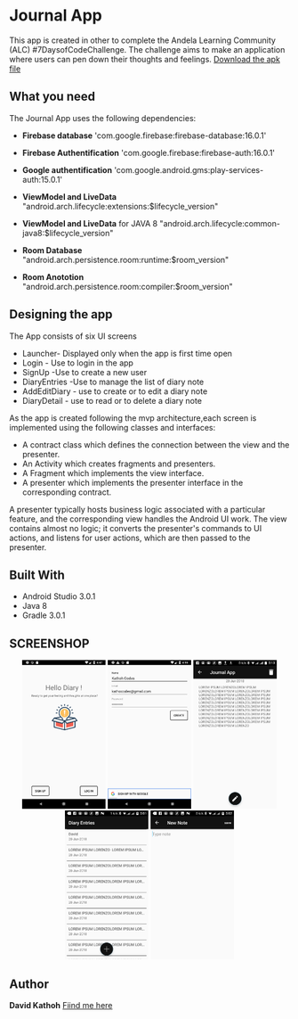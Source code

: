 # Journal  App
This app is created in other to complete the Andela Learning Community (ALC) #7DaysofCodeChallenge.
The challenge aims to make an application where users can pen down their thoughts and feelings. [Download the apk file](https://github.com/davidkathoh/JournalApp/raw/master/journalApp.apk)

## What you need
  The Journal  App uses the following dependencies:
  * **Firebase database** 'com.google.firebase:firebase-database:16.0.1'
  * **Firebase Authentification** 'com.google.firebase:firebase-auth:16.0.1'
  * **Google authentification**  'com.google.android.gms:play-services-auth:15.0.1'
     
  * **ViewModel and LiveData** "android.arch.lifecycle:extensions:$lifecycle_version"
  * **ViewModel and LiveData** for JAVA 8  "android.arch.lifecycle:common-java8:$lifecycle_version"
  * **Room Database** "android.arch.persistence.room:runtime:$room_version"
  * **Room Anototion** "android.arch.persistence.room:compiler:$room_version"
  
  ## Designing the app
  The App consists of six UI screens
  * Launcher- Displayed only when the app is first time open
  * Login - Use to login in the app
  * SignUp -Use to create a new user
  * DiaryEntries -Use to manage the list of diary note
  * AddEditDiary - use to create or to edit a diary note
  * DiaryDetail - use to read or to delete a diary note
  
  As the app is created following the mvp architecture,each screen is implemented using the following classes and interfaces:
  
  * A contract class which defines the connection between the view and the presenter.
  * An Activity which creates fragments and presenters.
  * A Fragment which implements the view interface.
  * A presenter which implements the presenter interface in the corresponding contract.
  
  A presenter typically hosts business logic associated with a particular feature, and the corresponding view handles the Android UI work. The view contains almost no logic; it converts the presenter's commands to UI actions, and listens for user actions, which are then passed to the presenter.
  ## Built With
  * Android Studio 3.0.1
  * Java 8
  * Gradle 3.0.1
  
  ## SCREENSHOP
  
  <p align="middle">
  <img src="https://github.com/davidkathoh/JournalApp/raw/master/screenshot/Screenshot_1530197266.png" width="150" />
  <img src="https://github.com/davidkathoh/JournalApp/raw/master/screenshot/Screenshot_1530197799.png"  width="150"/> 
  <img src="https://github.com/davidkathoh/JournalApp/raw/master/screenshot/Screenshot_20180628-171348.png" width="150" />
  <img src="https://github.com/davidkathoh/JournalApp/raw/master/screenshot/Screenshot_20180628-170156.png" width="150" /> 
  <img src="https://github.com/davidkathoh/JournalApp/raw/master/screenshot/Screenshot_20180628-170203.png" width="150"/>
</p>
  
  
  ## Author
  **David Kathoh** [Fiind me here](https://twitter.com/DavidKathoh)
  

  
   
     

    


 
